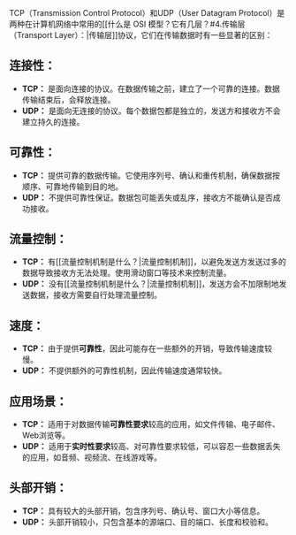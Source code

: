 TCP（Transmission Control Protocol）和UDP（User Datagram Protocol）是两种在计算机网络中常用的[[什么是 OSI 模型？它有几层？#4.传输层（Transport Layer）：|传输层]]协议，它们在传输数据时有一些显著的区别：
## 连接性：
   - **TCP：** 是面向连接的协议。在数据传输之前，建立了一个可靠的连接。数据传输结束后，会释放连接。
   - **UDP：** 是面向无连接的协议。每个数据包都是独立的，发送方和接收方不会建立持久的连接。
## 可靠性：
   - **TCP：** 提供可靠的数据传输。它使用序列号、确认和重传机制，确保数据按顺序、可靠地传输到目的地。
   - **UDP：** 不提供可靠性保证。数据包可能丢失或乱序，接收方不能确认是否成功接收。
## 流量控制：
   - **TCP：** 有[[流量控制机制是什么？|流量控制机制]]，以避免发送方发送过多的数据导致接收方无法处理。使用滑动窗口等技术来控制流量。
   - **UDP：** 没有[[流量控制机制是什么？|流量控制机制]]，发送方会不加限制地发送数据，接收方需要自行处理流量控制。
## 速度：
   - **TCP：** 由于提供**可靠性**，因此可能存在一些额外的开销，导致传输速度较慢。
   - **UDP：** 不提供额外的可靠性机制，因此传输速度通常较快。
## 应用场景：
   - **TCP：** 适用于对数据传输**可靠性要求**较高的应用，如文件传输、电子邮件、Web浏览等。
   - **UDP：** 适用于**实时性要求**较高、对可靠性要求较低，可以容忍一些数据丢失的应用，如音频、视频流、在线游戏等。
## 头部开销：
   - **TCP：** 具有较大的头部开销，包含序列号、确认号、窗口大小等信息。
   - **UDP：** 头部开销较小，只包含基本的源端口、目的端口、长度和校验和。

